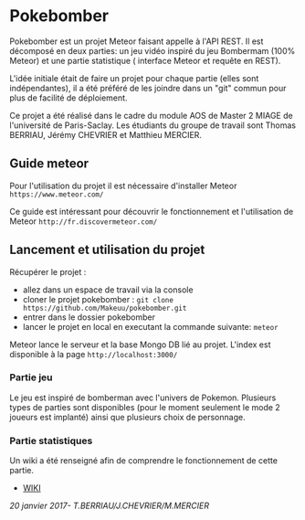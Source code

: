 # Pokebomber
Pokebomber est un projet Meteor faisant appelle à l'API REST. Il est décomposé en deux parties: un jeu vidéo inspiré du jeu Bombermam (100% Meteor) et une partie statistique ( interface Meteor et requête en REST).

L'idée initiale était de faire un projet pour chaque partie (elles sont indépendantes), il a été préféré de les joindre dans un "git" commun pour plus de facilité de déploiement.

Ce projet a été réalisé dans le cadre du module AOS de Master 2 MIAGE de l'université de Paris-Saclay. Les étudiants du groupe de travail sont Thomas BERRIAU, Jérémy CHEVRIER et Matthieu MERCIER.

## Guide meteor
Pour l'utilisation du projet il est nécessaire d'installer Meteor 
`https://www.meteor.com/`

Ce guide est intéressant pour découvrir le fonctionnement et l'utilisation de Meteor 
`http://fr.discovermeteor.com/`

## Lancement et utilisation du projet
Récupérer le projet :
* allez dans un espace de travail via la console 
* cloner le projet pokebomber : `git clone https://github.com/Makeuu/pokebomber.git`
* entrer dans le dossier pokebomber
* lancer le projet en local en executant la commande suivante:
`meteor`

Meteor lance le serveur et la base Mongo DB lié au projet.
L'index est disponible à la page
`http://localhost:3000/`

### Partie jeu
Le jeu est inspiré de bomberman avec l'univers de Pokemon. Plusieurs types de parties sont disponibles (pour le moment seulement le mode 2 joueurs est implanté) ainsi que plusieurs choix de personnage.

### Partie statistiques
Un wiki a été renseigné afin de comprendre le fonctionnement de cette partie.
* [WIKI](https://github.com/Makeuu/pokebomber/wiki)

*20 janvier 2017- T.BERRIAU/J.CHEVRIER/M.MERCIER* 
